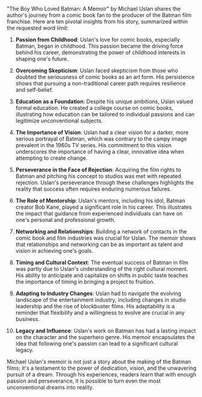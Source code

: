 "The Boy Who Loved Batman: A Memoir" by Michael Uslan shares the author's journey from a comic book fan to the producer of the Batman film franchise. Here are ten pivotal insights from his story, summarized within the requested word limit:

1. **Passion from Childhood**: Uslan's love for comic books, especially Batman, began in childhood. This passion became the driving force behind his career, demonstrating the power of childhood interests in shaping one's future.

2. **Overcoming Skepticism**: Uslan faced skepticism from those who doubted the seriousness of comic books as an art form. His persistence shows that pursuing a non-traditional career path requires resilience and self-belief.

3. **Education as a Foundation**: Despite his unique ambitions, Uslan valued formal education. He created a college course on comic books, illustrating how education can be tailored to individual passions and can legitimize unconventional subjects.

4. **The Importance of Vision**: Uslan had a clear vision for a darker, more serious portrayal of Batman, which was contrary to the campy image prevalent in the 1960s TV series. His commitment to this vision underscores the importance of having a clear, innovative idea when attempting to create change.

5. **Perseverance in the Face of Rejection**: Acquiring the film rights to Batman and pitching his concept to studios was met with repeated rejection. Uslan's perseverance through these challenges highlights the reality that success often requires enduring numerous failures.

6. **The Role of Mentorship**: Uslan's mentors, including his idol, Batman creator Bob Kane, played a significant role in his career. This illustrates the impact that guidance from experienced individuals can have on one's personal and professional growth.

7. **Networking and Relationships**: Building a network of contacts in the comic book and film industries was crucial for Uslan. The memoir shows that relationships and networking can be as important as talent and vision in achieving one's goals.

8. **Timing and Cultural Context**: The eventual success of Batman in film was partly due to Uslan's understanding of the right cultural moment. His ability to anticipate and capitalize on shifts in public taste teaches the importance of timing in bringing a project to fruition.

9. **Adapting to Industry Changes**: Uslan had to navigate the evolving landscape of the entertainment industry, including changes in studio leadership and the rise of blockbuster films. His adaptability is a reminder that flexibility and a willingness to evolve are crucial in any business.

10. **Legacy and Influence**: Uslan's work on Batman has had a lasting impact on the character and the superhero genre. His memoir encapsulates the idea that following one's passion can lead to a significant cultural legacy.

Michael Uslan's memoir is not just a story about the making of the Batman films; it's a testament to the power of dedication, vision, and the unwavering pursuit of a dream. Through his experiences, readers learn that with enough passion and perseverance, it is possible to turn even the most unconventional dreams into reality.